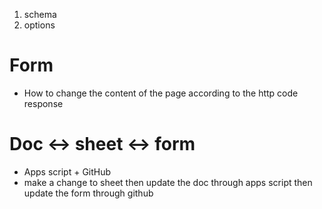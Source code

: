 1. schema
2. options


# Form
- How to change the content of the page according to the http code response

# Doc <-> sheet <-> form
- Apps script + GitHub
- make a change to sheet then update the doc through apps script then update the form through github